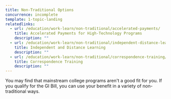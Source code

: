 ```yaml
---
title: Non-Traditional Options
concurrence: incomplete
template: 1-topic-landing
relatedlinks:
  - url: /education/work-learn/non-traditional/accelerated-payments/
    title: Accelerated Payments for High-Technology Programs
    description: ""
  - url: /education/work-learn/non-traditional/independent-distance-learning/
    title: Independent and Distance Learning
    description: ""
  - url: /education/work-learn/non-traditional/correspondence-training/
    title: Correspondence Training
    description: ""
---
```


You may find that mainstream college programs aren't a good fit for you. If you qualify for the GI Bill, you can use your benefit in a variety of non-traditional ways.
